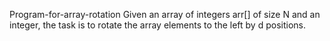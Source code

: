 Program-for-array-rotation
Given an array of integers arr[] of size N and an integer, the task is to rotate the array elements to the left by d positions.
